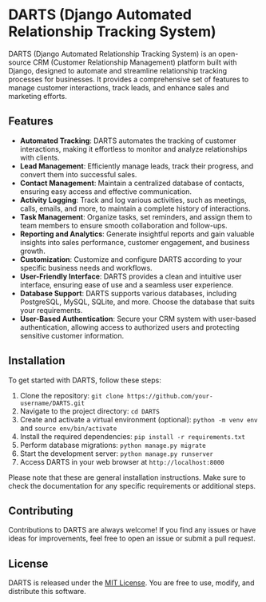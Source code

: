 # DARTS (Django Automated Relationship Tracking System)

DARTS (Django Automated Relationship Tracking System) is an open-source CRM (Customer Relationship Management) platform built with Django, designed to automate and streamline relationship tracking processes for businesses. It provides a comprehensive set of features to manage customer interactions, track leads, and enhance sales and marketing efforts.

## Features

- **Automated Tracking**: DARTS automates the tracking of customer interactions, making it effortless to monitor and analyze relationships with clients.
- **Lead Management**: Efficiently manage leads, track their progress, and convert them into successful sales.
- **Contact Management**: Maintain a centralized database of contacts, ensuring easy access and effective communication.
- **Activity Logging**: Track and log various activities, such as meetings, calls, emails, and more, to maintain a complete history of interactions.
- **Task Management**: Organize tasks, set reminders, and assign them to team members to ensure smooth collaboration and follow-ups.
- **Reporting and Analytics**: Generate insightful reports and gain valuable insights into sales performance, customer engagement, and business growth.
- **Customization**: Customize and configure DARTS according to your specific business needs and workflows.
- **User-Friendly Interface**: DARTS provides a clean and intuitive user interface, ensuring ease of use and a seamless user experience.
- **Database Support**: DARTS supports various databases, including PostgreSQL, MySQL, SQLite, and more. Choose the database that suits your requirements.
- **User-Based Authentication**: Secure your CRM system with user-based authentication, allowing access to authorized users and protecting sensitive customer information.

## Installation

To get started with DARTS, follow these steps:

1. Clone the repository: `git clone https://github.com/your-username/DARTS.git`
2. Navigate to the project directory: `cd DARTS`
3. Create and activate a virtual environment (optional): `python -m venv env` and `source env/bin/activate`
4. Install the required dependencies: `pip install -r requirements.txt`
5. Perform database migrations: `python manage.py migrate`
6. Start the development server: `python manage.py runserver`
7. Access DARTS in your web browser at `http://localhost:8000`

Please note that these are general installation instructions. Make sure to check the documentation for any specific requirements or additional steps.

## Contributing

Contributions to DARTS are always welcome! If you find any issues or have ideas for improvements, feel free to open an issue or submit a pull request.

## License

DARTS is released under the [MIT License](LICENSE). You are free to use, modify, and distribute this software.

